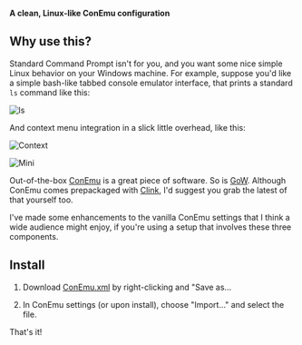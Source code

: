**A clean, Linux-like ConEmu configuration**

## Why use this? ##

Standard Command Prompt isn't for you, and you want some nice simple Linux behavior on your Windows machine.
For example, suppose you'd like a simple bash-like tabbed console emulator interface, that prints a standard `ls`
command like this:

![ls](http://www.entangledloops.com/img/ConEmu/ls.png)

And context menu integration in a slick little overhead, like this:

![Context](http://www.entangledloops.com/img/ConEmu/context.png)

![Mini](http://www.entangledloops.com/img/ConEmu/mini.png)

Out-of-the-box [ConEmu](https://conemu.github.io) is a great piece of software.
So is [GoW](https://github.com/bmatzelle/gow/wiki).
Although ConEmu comes prepackaged with [Clink](https://mridgers.github.io/clink), I'd suggest you grab the latest of that yourself too.

I've made some enhancements to the vanilla ConEmu settings that I think a wide audience might enjoy, if you're using a setup that involves these three components.

## Install ##

1) Download [ConEmu.xml](http://www.entangledloops.com/config/ConEmu.xml) by right-clicking and "Save as...

2) In ConEmu settings (or upon install), choose "Import..." and select the file.

That's it!